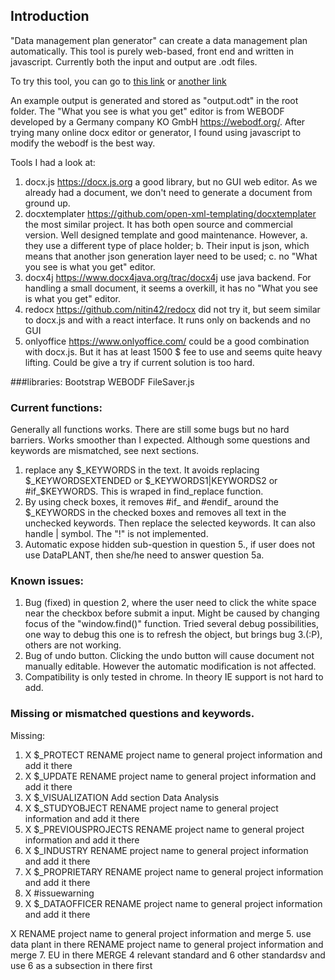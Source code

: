## Introduction
"Data management plan generator" can create a data management plan automatically. 
This tool is purely web-based, front end and written in javascript. 
Currently both the input and output are .odt files. 

To try this tool, you can go to [this link](http://xrzhou.com/generator) or [another link](https://nfdi4plants.github.io/plan-generator/)

An example output is generated and stored as "output.odt" in the root folder.
The "What you see is what you get" editor is from WEBODF developed by a Germany company KO GmbH https://webodf.org/. After trying many online docx editor or generator, I found using javascript to modify the webodf is the best way.

Tools I had a look at:

1. docx.js https://docx.js.org a good library, but no GUI web editor. As we already had a document, we don't need to generate a document from ground up.
2. docxtemplater https://github.com/open-xml-templating/docxtemplater the most similar project. It has both open source and commercial version. Well designed template and good maintenance. However, a. they use a different type of place holder; b. Their input is json, which means that another json generation layer need to be used; c. no "What you see is what you get" editor. 
3. docx4j https://www.docx4java.org/trac/docx4j use java backend. For handling a small document, it seems a overkill, it has no "What you see is what you get" editor.
4. redocx https://github.com/nitin42/redocx did not try it, but seem similar to docx.js and with a react interface. It runs only on backends and no GUI
5. onlyoffice https://www.onlyoffice.com/ could be a good combination with docx.js. But it has at least 1500 $ fee to use and seems quite heavy lifting. Could be give a try if current solution is too hard.


###libraries:
Bootstrap
WEBODF
FileSaver.js


### Current functions:
Generally all functions works. There are still some bugs but no hard barriers. Works smoother than I expected.
Although some questions and keywords are mismatched, see next sections.

1. replace any $_KEYWORDS in the text. It avoids replacing $_KEYWORDSEXTENDED or $_KEYWORDS1|KEYWORDS2 or #if_$KEYWORDS. This is wraped in find_replace function.
2. By using check boxes, it removes #if_ and #endif_ around the $_KEYWORDS in the checked boxes and removes all text in the unchecked keywords. Then replace the selected keywords. It can also handle | symbol. The "!" is not implemented. 
3. Automatic expose hidden sub-question in question 5., if user does not use DataPLANT, then she/he need to answer question 5a.
  


### Known issues:
1. Bug (fixed) in question 2, where the user need to click the white space near the checkbox before submit a input. Might be caused by changing focus of the "window.find()"  function. Tried several debug possibilities, one way to debug this one is to refresh the object, but brings bug 3.(:P), others are not working. 
2. Bug of undo button. Clicking the undo button will cause document not manually editable. However the automatic modification is not affected.
3. Compatibility is only tested in chrome. In theory IE support is not hard to add.


### Missing or mismatched questions and keywords.
Missing:
1. X $_PROTECT RENAME project name to general project information and add it there 
2. X $_UPDATE RENAME project name to general project information and add it there 
3. X $_VISUALIZATION Add section Data Analysis
4. X $_STUDYOBJECT  RENAME project name to general project information and add it there 
5. X $_PREVIOUSPROJECTS RENAME project name to general project information and add it there 
6. X $_INDUSTRY  RENAME project name to general project information and add it there 
7. X $_PROPRIETARY RENAME project name to general project information and add it there 
8. X \#issuewarning 
9. X $_DATAOFFICER RENAME project name to general project information and add it there 

X RENAME project name to general project information and merge 5. use data plant in there
RENAME project name to general project information and merge 7. EU in there
MERGE 4 relevant standard and 6 other standardsv and use 6 as a subsection in there first

